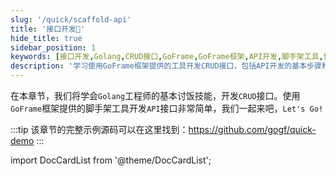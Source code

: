 ```yaml
---
slug: '/quick/scaffold-api'
title: '接口开发🌟'
hide_title: true
sidebar_position: 1
keywords: [接口开发,Golang,CRUD接口,GoFrame,GoFrame框架,API开发,脚手架工具,快速演示,源码示例,Go开发]
description: '学习使用GoFrame框架提供的工具开发CRUD接口，包括API开发的基本步骤和技巧，并提供完整示例源码以供参考，帮助初学者快速上手接口开发。'
---
```


在本章节，我们将学会`Golang`工程师的基本讨饭技能，开发`CRUD`接口。使用`GoFrame`框架提供的脚手架工具开发`API`接口非常简单，我们一起来吧，`Let's Go!`

:::tip
该章节的完整示例源码可以在这里找到：https://github.com/gogf/quick-demo
:::

import DocCardList from '@theme/DocCardList';

<DocCardList />
